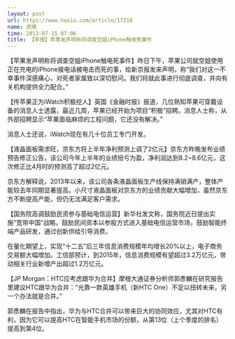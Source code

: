 ```yaml
---
layout: post
url: https://www.huxiu.com/article/17218
name: 虎嗅
time: 2013-07-15 07:06
title: 【早报】苹果发声明称将调查空姐iPhone触电死事件
---
```

【苹果发声明称将调查空姐iPhone触电死事件】昨日下午，苹果公司就空姐使用正在充电的iPhone接电话被电击而死的事，给新京报发来声明，称“我们对这一不幸事件深感痛心，对死者家属致以深切慰问。我们将就此事进行彻底调查，并向有关机构提供全力配合。”

【传苹果正为iWatch积极挖人】英国《金融时报》报道，几位熟知苹果可穿戴设备的消息人士透露，最近几周，苹果已经开始为项目“积极”招聘。消息人士称，从外部招聘显示“苹果面临麻烦的工程问题，它还没有解决。”

消息人士还说，iWatch现在有几十位员工专门开发。

【液晶面板需求旺，京东方将上半年净利预测上调了2亿元】京东方昨晚发布业绩预告修正公告，该公司今年上半年的业绩扭亏为盈，净利润达到8.2~8.6亿元，这次修正比4月时的预测高了超过2亿元。

京东方解释说，2013年以来，该公司各条液晶面板生产线保持满销满产，整体产能较去年同期显著提高。小尺寸液晶面板对京东方的业绩贡献大幅增加，虽然京东方不断提高产能，但仍无法满足客户需求。

【国务院高调鼓励民资参与基础电信运营】新华社发文称，国务院近日提出实施“宽带中国”战略，鼓励民间资本以参股方式进入基础电信运营市场，鼓励智能终端产品研发，通过创新供给引导消费。

在量化期望上，实现“十二五”后三年信息消费规模年均增长20%以上，电子商务交易额大幅增加。工信部预计，到2015年，信息消费规模有望超过3.2万亿元，带动相关行业新增产出超过1.2万亿元。

【JP Morgan：HTC应考虑跟华为合并】摩根大通证券分析师郭彥麟在研究报告里建议HTC跟华为合并：“光靠一款英雄手机（新HTC One）不足以扭转未来，另一个办法就是合并。”

郭彥麟在报告中指出，华为与HTC合并可以带来巨大的协同效应，尤其对HTC有利，因为它可以提高HTC在智能手机市场的份额，从第13位（上个季度的排名）提高到第4位。

